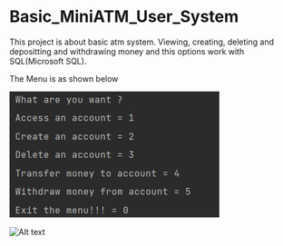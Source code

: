 # Basic_MiniATM_User_System

This project is about basic atm system.
Viewing, creating, deleting and depositting and withdrawing money and this options work with SQL(Microsoft SQL).

The Menu is as shown below

![ Alt text](menu.png)  [](menu.png)

![ Alt text](presentation.png)  [](presentation.png)



